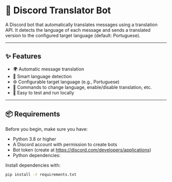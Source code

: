 # 🤖 Discord Translator Bot

A Discord bot that automatically translates messages using a translation API. It detects the language of each message and sends a translated version to the configured target language (default: Portuguese).

---

## ✨ Features

- 🌍 Automatic message translation  
- 🧠 Smart language detection  
- ⚙️ Configurable target language (e.g., Portuguese)  
- 🔧 Commands to change language, enable/disable translation, etc.  
- 🧪 Easy to test and run locally  

---

## 📦 Requirements

Before you begin, make sure you have:

- Python 3.8 or higher  
- A Discord account with permission to create bots  
- Bot token (create at https://discord.com/developers/applications)  
- Python dependencies:

Install dependencies with:

```bash
pip install -r requirements.txt
